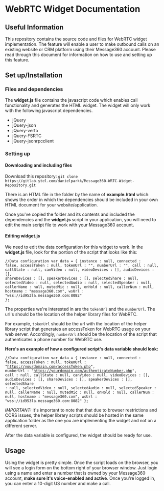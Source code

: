 <h1>WebRTC Widget Documentation</h1>
<h2>Useful Information</h2>
<p>This repository contains the source code and files for WebRTC widget implementation.
The feature will enable a user to make outbound calls on an existing website or CRM platform using their Message360 account.
Please read through this document for information on how to use and setting up this feature.</p>

<h2>Set up/Installation</h2>
<h3>Files and dependencies</h3>
<p>The <b>widget.js</b> file contains the javascript code which enables call functionality and generates the HTML widget.
The widget will only work with the following javascript dependencies.</p>
<ul>
    <li>jQuery</li>
    <li>jQuery-json</li>
    <li>jQuery-verto</li>
    <li>jQuery-FSRTC</li>
    <li>jQuery-jsonrpcclient</li>
</ul>

<h3>Setting up</h3>
<h4>Downloading and including files</h4>
<p>Download this repository: <code>git clone https://gitlab.ytel.com/danielparkk/Message360-WRTC-Widget-Repository.git</code></p>
<p>There is an HTML file in the folder by the name of <b>example.html</b> which shows the order in which the dependencies should be
included in your own HTML document for your website/application.</p>
<p>Once you've copied the folder and its contents and included the dependencies and the <b>widget.js</b> script in your application, 
you will need to edit the main script file to work with your Message360 account.</p>
<h4>Editing <b>widget.js</b></h4>
<p>We need to edit the data configuration for this widget to work.
In the <b>widget.js</b> file, look for the portion of the script that looks like this:</p>

<code>//Data configuration
var data = {
    instance : null,
    connected : false,
    accessToken : null,
    tokenUrl : "",
    numberUrl : "",
    call : null,
    callState : null,
    canVideo : null,
    videoDevices : [],
    audioDevices : [],
    shareDevices : [],
    speakerDevices : [],
    selectedShare : null,
    selectedVideo : null,
    selectedAudio : null,
    selectedSpeaker : null,
    callerName : null,
    mutedMic : null,
    onHold : null,
    callerNum : null,
    hostname : "message360.com",
    wsUrl : "wss://id953la.message360.com:8082"
};</code>

<p>The properties we're interested in are the <code>tokenUrl</code> and the <code>numberUrl</code>.
The url's should be the location of the helper library files for WebRTC.</p>
<p>For example, <code>tokenUrl</code> should be the url with the location of the helper library script that generates an accessToken for
WebRTC usage on your web server. Accordingly, <code>numberUrl</code> should be the location of the script that authenticates a phone number for WebRTC use.</p>

<b>Here's an example of how a configured script's data variable should look:</b>

<code>//Data configuration
var data = {
    instance : null,
    connected : false,
    accessToken : null,
    tokenUrl : "https://yourdomain.com/accessToken.php",
    numberUrl : "https://yourdomain.com/authenticateNumber.php",
    call : null,
    callState : null,
    canVideo : null,
    videoDevices : [],
    audioDevices : [],
    shareDevices : [],
    speakerDevices : [],
    selectedShare : null,
    selectedVideo : null,
    selectedAudio : null,
    selectedSpeaker : null,
    callerName : null,
    mutedMic : null,
    onHold : null,
    callerNum : null,
    hostname : "message360.com",
    wsUrl : "wss://id953la.message360.com:8082"
};</code>

<p><i>IMPORTANT: </i> It's important to note that that due to browser restrictions and CORS issues, the helper library scripts should be 
hosted in the same application folder as the one you are implementing the widget and not on a different server.</p>

<p>After the data variable is configured, the widget should be ready for use.</p>

<h2>Usage</h2>
<p>Using the widget is pretty simple. Once the script loads on the browser, you will see a login form on the bottom right of your browser window.
Just login using a name and enter a number that is owned by your Message360 account, <b>make sure it's voice-enabled and active</b>. Once you're logged in,
you can enter a 10-digit US number and make a call. 

